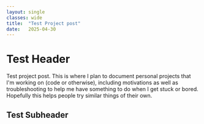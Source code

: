 ```yaml
---
layout: single
classes: wide
title:  "Test Project post"
date:   2025-04-30 
---
```


# Test Header
Test project post. This is where I plan to document personal projects that I'm working on (code or otherwise), including motivations as well as troubleshooting to help me have something to do when I get stuck or bored. Hopefully this helps people try similar things of their own. 

## Test Subheader